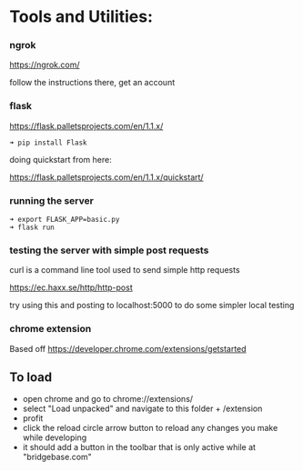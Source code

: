 # Tools and Utilities:

### ngrok

https://ngrok.com/

follow the instructions there, get an account

### flask

https://flask.palletsprojects.com/en/1.1.x/

```
➜ pip install Flask
```

doing quickstart from here:

https://flask.palletsprojects.com/en/1.1.x/quickstart/


### running the server

```
➜ export FLASK_APP=basic.py
➜ flask run
```

### testing the server with simple post requests

curl is a command line tool used to send simple http requests

https://ec.haxx.se/http/http-post

try using this and posting to localhost:5000 to do some simpler local testing

### chrome extension

Based off https://developer.chrome.com/extensions/getstarted

## To load

- open chrome and go to chrome://extensions/
- select "Load unpacked" and navigate to this folder + /extension
- profit
- click the reload circle arrow button to reload any changes you make while developing
- it should add a button in the toolbar that is only active while at "bridgebase.com"
